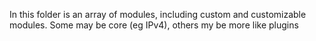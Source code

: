 In this folder is an array of modules, including custom and customizable modules.  Some may be core (eg IPv4), others my be more like plugins